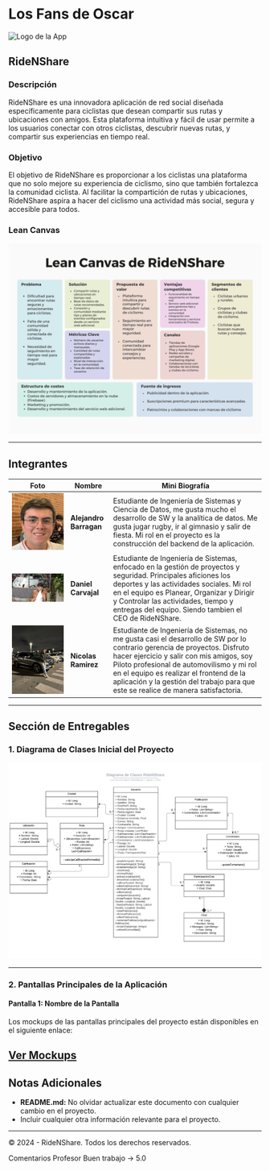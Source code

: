 # Los Fans de Oscar

![Logo de la App](https://github.com/user-attachments/assets/a69aa0b8-5a84-45fd-a3ba-816fe6a652ab)

## RideNShare

### Descripción
RideNShare es una innovadora aplicación de red social diseñada específicamente para ciclistas que desean compartir sus rutas y ubicaciones con amigos. Esta plataforma intuitiva y fácil de usar permite a los usuarios conectar con otros ciclistas, descubrir nuevas rutas, y compartir sus experiencias en tiempo real.

### Objetivo

El objetivo de RideNShare es proporcionar a los ciclistas una plataforma que no solo mejore su experiencia de ciclismo, sino que también fortalezca la comunidad ciclista. Al facilitar la compartición de rutas y ubicaciones, RideNShare aspira a hacer del ciclismo una actividad más social, segura y accesible para todos.

### Lean Canvas

![Lean Canvas de RideNShare](./images/Lean%20Canvas%20de%20RideNShare%20(1).png)

---

## Integrantes

| Foto | Nombre | Mini Biografía |
|------|--------|----------------|
| ![Alejandro Barragan](./images/Alejandro.jpg) | **Alejandro Barragan** | Estudiante de Ingeniería de Sistemas y Ciencia de Datos, me gusta mucho el desarrollo de SW y la analítica de datos. Me gusta jugar rugby, ir al gimnasio y salir de fiesta. Mi rol en el proyecto es la construcción del backend de la aplicación.|
| ![Daniel Carvajal](./images/Daniel.jpg) | **Daniel Carvajal** | Estudiante de Ingeniería de Sistemas, enfocado en la gestión de proyectos y seguridad. Principales aficiones los deportes y las actividades sociales. Mi rol en el equipo es  Planear, Organizar y Dirigir y Controlar las actividades, tiempo y entregas del equipo. Siendo tambien el CEO de RideNShare.|
| ![Nicolas Ramirez](./images/Nicolas.jpg) | **Nicolas Ramirez** | Estudiante de Ingeniería de Sistemas, no me gusta casi el desarrollo de SW por lo contrario gerencia de proyectos. Disfruto hacer ejercicio y salir con mis amigos, soy Piloto profesional de automovilismo y mi rol en el equipo es realizar el frontend de la aplicación y la gestión del trabajo para que este se realice de manera satisfactoria. |
---

## Sección de Entregables

### 1. Diagrama de Clases Inicial del Proyecto

![Diagrama de Clases](./images/Diagrama_Clases.jpg) 

---

### 2. Pantallas Principales de la Aplicación

#### Pantalla 1: Nombre de la Pantalla

Los mockups de las pantallas principales del proyecto están disponibles en el siguiente enlace:

[Ver Mockups](https://www.figma.com/design/GLbvWeRTKSNKtwXX20qjfQ/Mockups-Ride'N'Share?node-id=0-1&t=2fh6s3URZuUNrWaw-1)
---

## Notas Adicionales

- **README.md:** No olvidar actualizar este documento con cualquier cambio en el proyecto.
- Incluir cualquier otra información relevante para el proyecto.

---

© 2024 - RideNShare. Todos los derechos reservados.

Comentarios Profesor
Buen trabajo -> 5.0
